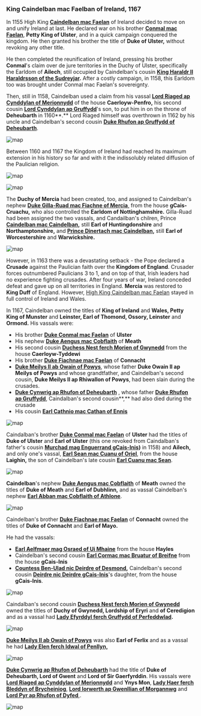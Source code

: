 ### King Caindelban mac Faelban of Ireland, 1167

In 1155 High King  [**Caindelban mac Faelan**](../p/caindelban_i_mac_faelan_1114.md) of Ireland decided to move on and unify Ireland at last. He declared war on his brother [**Conmal mac Faelan**](../p/conmal_mac_faelan_1122.md), **Petty King of Ulster**, and in a quick campaign conquered the kingdom. He then granted his brother the title of **Duke of Ulster,** without revoking any other title.

He then completed the reunification of Ireland, pressing his brother **Conmal**'s claim over de jure territories in the Duchy of Ulster, specifically the Earldom of **Ailech**, still occupied by Caindelban's cousin **[King Haraldr II Haraldrsson of the Sudreyjar](../p/haraldr_ii_1125.md).** After a costly campaign, in 1158, this Earldom too was brought under Conmal mac Faelan's sovereignty.

Then, still in 1158, Caindelban used a claim from his vassal **[Lord Riaged ap Cynddylan of Merionnydd](../p/riaged_ap_cynddylan_1169.md)** of the house **Caerloyw-Penfro,** his second cousin [**Lord Cynddylan ap Gruffydd**](../p/cynddylan_ap_gruffydd_1099.md)'s son, to put him in on the throne of **Deheubarth** in 1160**.** Lord Riaged himself was overthrown in 1162 by his uncle and Caindelban's second cousin **[Duke Rhufon ap Gruffydd of Deheubarth](../p/rhufon_ap_gruffydd_1140.md)**.

![map](09-King-Caidelban-1167/din1.jpg)

Between 1160 and 1167 the Kingdom of Ireland had reached its maximum extension in his history so far and with it the indissolubly related diffusion of the Paulician religion. 

![map](09-King-Caidelban-1167/map2.jpg)

![map](09-King-Caidelban-1167/map1.jpg)

The **Duchy of Mercia** had been created, too, and assigned to Caindelban's nephew [**Duke Gilla-Ruad mac Fiachne of Mercia**,](../p/gilla-ruad_mac_fiachnae_1142.md) from the house **gCais-Cruachu,** who also controlled the **Earldom of Nottinghamshire.** Gilla-Ruad had been assigned the two vassals, and Candailban's chilren, Prince  **[Caindelban mac Caindelban](../p/caindelban_ii_mac_caindelban_1147.md),** still **Earl of Huntingdonshire** and **Northamptonshire,** and **[Prince Dinertach mac Caindelban](../p/dinertach_mac_caindelban_1141.md),** still **Earl of Worcestershire** and **Warwickshire.**

![map](09-King-Caidelban-1167/map3.jpg)

However, in 1163 there was a devastating setback - the Pope declared a **Crusade** against the Paulician faith over the **Kingdom of England**. Crusader forces outnumbered Paulicians 3 to 1, and on top of that, Irish leaders had no experience fighting crusades. After four years of war, Ireland conceded defeat and gave up on all territories in England. **Mercia** was restored to **King Duff** of England. However, [High King Caindelban mac Faelan](../p/caindelban_i_mac_faelan_1114.md) stayed in full control of Ireland and Wales.

In 1167, Caindelban owned the titles of **King of Ireland** and **Wales, Petty King of Munster** and **Leinster, Earl of Thomond, Ossory, Leinster** and **Ormond.** His vassals were:

- His brother **[Duke Conmal mac Faelan](../p/conmal_mac_faelan_1122.md)** of **Ulster**
- His nephew [**Duke Aengus mac Cobflaith**](../p/aengus_i_mac_cobflaith_1123.md) of **Meath**
- His second cousin [**Duchess Nest ferch Morien of Gwynedd**]((../p/nest_ferch_morien_1104.md)) from the house **Caerloyw-Tyddewi**
- His brother **[Duke Fiachnae mac Faelan](../p/fiachnae_mac_faelan_1125.md)** of **Connacht**
- [**Duke Meilys II ab Owain of Powys**](../p/meilys_ii_ab_owain_1163.md), whose father **Duke Owain II ap Meilys of Powys** and whose grandtfather, and Caindelban's second cousin, **Duke Meilys II ap Rhiwallon of Powys**, had been slain during the crusades.
- **[Duke Cynwrig ap Rhufon of Deheubarth](../p/cynwrig_ap_rhufon_1157.md)** , whose father **[Duke Rhufon ap Gruffydd](../p/rhufon_ap_gruffydd_1140.md)**, Caindalban's second cousin**,** had also died during the crusade
- His cousin **[Earl Cathnio mac Cathan of Ennis](../p/cathnio_mac_cathan_1108.md)** 

![map](09-King-Caidelban-1167/20210415201055_1.jpg)


Caindalban's brother [**Duke Conmal mac Faelan**](../p/conmal_mac_faelan_1122.md) of **Ulster** had the titles of **Duke of Ulster** and **Earl of Ulster** (this one revoked from Caindalban's father's cousin **[Murchad mag Enguerrand gCais-Inis](../p/murchad_mag_enguerrand_1102.md))** in 1158) and **Ailech,** and only one's vassal, **[Earl Sean mac Cuanu of Oriel](../p/sean_mac_cuanu_1139.md)**, from the house **Laighin,** the son of Caindelban's late cousin **[Earl Cuanu mac Sean](../p/cuanu_mac_sean_1121.md)**.

![map](09-King-Caidelban-1167/20210415203207_1.jpg)

**Caindelban**'s nephew **[Duke Aengus mac Cobflaith](../p/aengus_i_mac_cobflaith_1123.md)** of **Meath** owned the titles of **Duke of Meath** and **Earl of Dubhlinn,** and as vassal Caindelban's nephew [**Earl Abban mac Cobflaith of Athlone**](../p/abban_mac_cobflaith_1132.md).

![map](09-King-Caidelban-1167/map4.jpg)

Caindelban's brother **[Duke Fiachnae mac Faelan](../p/fiachnae_mac_faelan_1125.md)** of **Connacht** owned the titles of **Duke of Connacht** and **Earl of Mayo.**

He had the vassals:

- [**Earl Aelfmaer mag Osraed of Ui Mhaine**](../p/aelfmaer_mag_osraed_1128.md) from the house **Hayles**
- Caindelban's second cousin **[Earl Cormac mac Bruatur of Breifne](../p/cormac_mac_bruatur_1133.md)** from the house **gCais-Inis**
- **[Countess Ben-Ulad nic Deirdre of Desmond](../p/ben-ulad_nic_deirdre_1152.md),** Caindelban's second cousin [**Deirdre nic Deirdre gCais-Inis**](../p/deirdre_nic_deirdre_1131.md)'s daughter, from the house **gCais-Inis**.

![map](09-King-Caidelban-1167/map6.jpg)

Caindalban's second cousin **[Duchess Nest ferch Morien of Gwynedd](../p/nest_ferch_morien_1104.md)** owned the titles of **Duchy of Gwynedd, Lordship of Eryri** and **of Ceredigion** and as a vassal had **[Lady Efyrddyl ferch Gruffydd of Perfeddwlad](../p/efyrddyl_ferch_gruffydd_1124.md).**

![map](09-King-Caidelban-1167/map7.jpg)

[**Duke Meilys II ab Owain of Powys**](../p/meilys_ii_ab_owain_1163.md) was also **Earl of Ferlix** and as a vassal he had **[Lady Elen ferch Idwal of Penllyn,](../p/elen_ferch_idwal_1092.md)** 

![map](09-King-Caidelban-1167/map8b.jpg)

**[Duke Cynwrig ap Rhufon of Deheubarth](../p/cynwrig_ap_rhufon_1157.md)** had the title of **Duke of Deheubarth, Lord of Gwent** and **Lord of Sir Gaerfyrddin**. His vassals were **[Lord Riaged ap Cynddylan of Merionnydd](../p/riaged_ap_cynddylan_1169.md)** and **Ynys Mon**, **[Lady Haer ferch Bleddyn of Brycheiniog](../p/haer_1132.md)**, [**Lord Iorwerth ap Gwenllian of Morgannwg**](../p/iorwerth_ap_gwenllian_1129.md) and [**Lord Pyr ap Rhufon of Dyfed**](../p/pyr_ap_rhufon_1160.md),.

![map](09-King-Caidelban-1167/map9.jpg)

